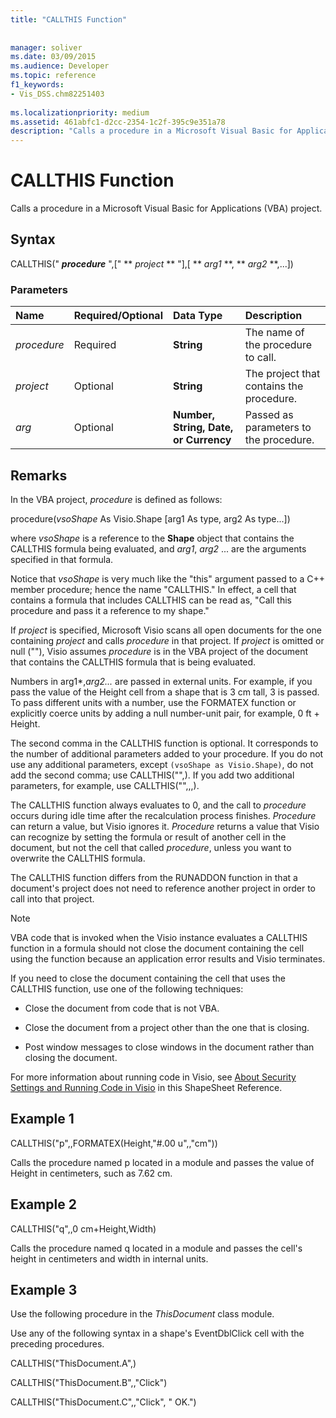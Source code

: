 ```yaml
---
title: "CALLTHIS Function"
 
 
manager: soliver
ms.date: 03/09/2015
ms.audience: Developer
ms.topic: reference
f1_keywords:
- Vis_DSS.chm82251403
 
ms.localizationpriority: medium
ms.assetid: 461abfc1-d2cc-2354-1c2f-395c9e351a78
description: "Calls a procedure in a Microsoft Visual Basic for Applications (VBA) project."
---
```


# CALLTHIS Function

Calls a procedure in a Microsoft Visual Basic for Applications (VBA) project.
  
## Syntax

CALLTHIS(" ***procedure*** ",[" ** *project* ** "],[ ** *arg1* **, ** *arg2* **,...])
  
### Parameters

|**Name**|**Required/Optional**|**Data Type**|**Description**|
|:-----|:-----|:-----|:-----|
| *procedure* <br/> |Required  <br/> |**String** <br/> | The name of the procedure to call. |
| *project* <br/> |Optional  <br/> |**String** <br/> |The project that contains the procedure. |
| *arg* <br/> |Optional  <br/> |**Number, String, Date, or Currency** <br/> |Passed as parameters to the procedure. |

## Remarks

In the VBA project, *procedure* is defined as follows:
  
procedure(*vsoShape* As Visio.Shape [arg1 As type, arg2 As type...])
  
where *vsoShape* is a reference to the **Shape** object that contains the CALLTHIS formula being evaluated, and *arg1*, *arg2* ... are the arguments specified in that formula.
  
Notice that *vsoShape* is very much like the "this" argument passed to a C++ member procedure; hence the name "CALLTHIS." In effect, a cell that contains a formula that includes CALLTHIS can be read as, "Call this procedure and pass it a reference to my shape."
  
If *project* is specified, Microsoft Visio scans all open documents for the one containing *project* and calls *procedure* in that project. If *project* is omitted or null (""), Visio assumes *procedure* is in the VBA project of the document that contains the CALLTHIS formula that is being evaluated.
  
Numbers in  arg1*,*arg2...* are passed in external units. For example, if you pass the value of the Height cell from a shape that is 3 cm tall, 3 is passed. To pass different units with a number, use the FORMATEX function or explicitly coerce units by adding a null number-unit pair, for example, 0 ft + Height.
  
The second comma in the CALLTHIS function is optional. It corresponds to the number of additional parameters added to your procedure. If you do not use any additional parameters, except `(vsoShape as Visio.Shape)`, do not add the second comma; use CALLTHIS("",). If you add two additional parameters, for example, use CALLTHIS("",,,).
  
The CALLTHIS function always evaluates to 0, and the call to *procedure* occurs during idle time after the recalculation process finishes. *Procedure* can return a value, but Visio ignores it. *Procedure* returns a value that Visio can recognize by setting the formula or result of another cell in the document, but not the cell that called *procedure*, unless you want to overwrite the CALLTHIS formula.
  
The CALLTHIS function differs from the RUNADDON function in that a document's project does not need to reference another project in order to call into that project.
  
> [!NOTE]
> VBA code that is invoked when the Visio instance evaluates a CALLTHIS function in a formula should not close the document containing the cell using the function because an application error results and Visio terminates.
  
If you need to close the document containing the cell that uses the CALLTHIS function, use one of the following techniques:
  
- Close the document from code that is not VBA.

- Close the document from a project other than the one that is closing.

- Post window messages to close windows in the document rather than closing the document.

For more information about running code in Visio, see [About Security Settings and Running Code in Visio](about-security-settings-and-running-code-in-visio-shapesheet.md) in this ShapeSheet Reference.
  
## Example 1

CALLTHIS("p",,FORMATEX(Height,"#.00 u",,"cm"))
  
Calls the procedure named p located in a module and passes the value of Height in centimeters, such as 7.62 cm.
  
## Example 2

CALLTHIS("q",,0 cm+Height,Width)
  
Calls the procedure named q located in a module and passes the cell's height in centimeters and width in internal units.
  
## Example 3

Use the following procedure in the *ThisDocument* class module.
  
Use any of the following syntax in a shape's EventDblClick cell with the preceding procedures.
  
CALLTHIS("ThisDocument.A",)
  
CALLTHIS("ThisDocument.B",,"Click")
  
CALLTHIS("ThisDocument.C",,"Click", " OK.")
  